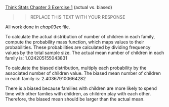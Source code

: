 [Think Stats Chapter 3 Exercise 1](http://greenteapress.com/thinkstats2/html/thinkstats2004.html#toc31) (actual vs. biased)

>> REPLACE THIS TEXT WITH YOUR RESPONSE

All work done in *chap03ex* file.

To calculate the actual distribution of number of children in each family, compute the probability mass function, which maps values to their probabilities. These probabilities are calculated by dividing frequency values by the total sample size.
The actual mean number of children in each family is: 1.024205155043831

To calculate the biased distribution, multiply each probability by the associated number of children value.
The biased mean number of children in each family is: 2.403679100664282

There is a biased because families with children are more likely to spend time with other famlies with children, as children play with each other. Therefore, the biased mean should be larger than the actual mean.


